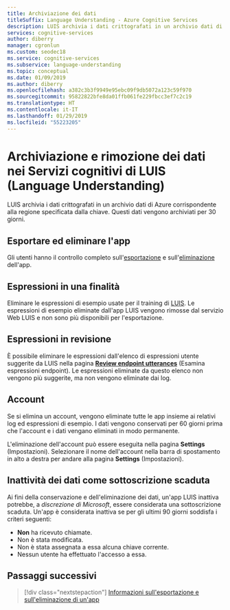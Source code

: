 ```yaml
---
title: Archiviazione dei dati
titleSuffix: Language Understanding - Azure Cognitive Services
description: LUIS archivia i dati crittografati in un archivio dati di Azure corrispondente alla regione specificata dalla chiave.
services: cognitive-services
author: diberry
manager: cgronlun
ms.custom: seodec18
ms.service: cognitive-services
ms.subservice: language-understanding
ms.topic: conceptual
ms.date: 01/09/2019
ms.author: diberry
ms.openlocfilehash: a382c3b3f9949e95ebc09f9db5072a123c59f970
ms.sourcegitcommit: 95822822bfe8da01ffb061fe229fbcc3ef7c2c19
ms.translationtype: HT
ms.contentlocale: it-IT
ms.lasthandoff: 01/29/2019
ms.locfileid: "55223205"
---
```

# <a name="data-storage-and-removal-in-language-understanding-luis-cognitive-services"></a>Archiviazione e rimozione dei dati nei Servizi cognitivi di LUIS (Language Understanding)
LUIS archivia i dati crittografati in un archivio dati di Azure corrispondente alla regione specificata dalla chiave. Questi dati vengono archiviati per 30 giorni. 

## <a name="export-and-delete-app"></a>Esportare ed eliminare l'app
Gli utenti hanno il controllo completo sull'[esportazione](luis-how-to-start-new-app.md#export-app) e sull'[eliminazione](luis-how-to-start-new-app.md#delete-app) dell'app. 

## <a name="utterances-in-an-intent"></a>Espressioni in una finalità
Eliminare le espressioni di esempio usate per il training di [LUIS](luis-reference-regions.md). Le espressioni di esempio eliminate dall'app LUIS vengono rimosse dal servizio Web LUIS e non sono più disponibili per l'esportazione.

## <a name="utterances-in-review"></a>Espressioni in revisione
È possibile eliminare le espressioni dall'elenco di espressioni utente suggerite da LUIS nella pagina  **[Review endpoint utterances](luis-how-to-review-endoint-utt.md)** (Esamina espressioni endpoint). Le espressioni eliminate da questo elenco non vengono più suggerite, ma non vengono eliminate dai log.

## <a name="accounts"></a>Account
Se si elimina un account, vengono eliminate tutte le app insieme ai relativi log ed espressioni di esempio. I dati vengono conservati per 60 giorni prima che l'account e i dati vengano eliminati in modo permanente.

L'eliminazione dell'account può essere eseguita nella pagina **Settings** (Impostazioni). Selezionare il nome dell'account nella barra di spostamento in alto a destra per andare alla pagina **Settings** (Impostazioni).

## <a name="data-inactivity-as-an-expired-subscription"></a>Inattività dei dati come sottoscrizione scaduta
Ai fini della conservazione e dell'eliminazione dei dati, un'app LUIS inattiva potrebbe, a _discrezione di Microsoft_, essere considerata una sottoscrizione scaduta. Un'app è considerata inattiva se per gli ultimi 90 giorni soddisfa i criteri seguenti: 

* **Non** ha ricevuto chiamate.
* Non è stata modificata.
* Non è stata assegnata a essa alcuna chiave corrente.
* Nessun utente ha effettuato l'accesso a essa.

## <a name="next-steps"></a>Passaggi successivi

> [!div class="nextstepaction"]
> [Informazioni sull'esportazione e sull'eliminazione di un'app](luis-how-to-start-new-app.md)
